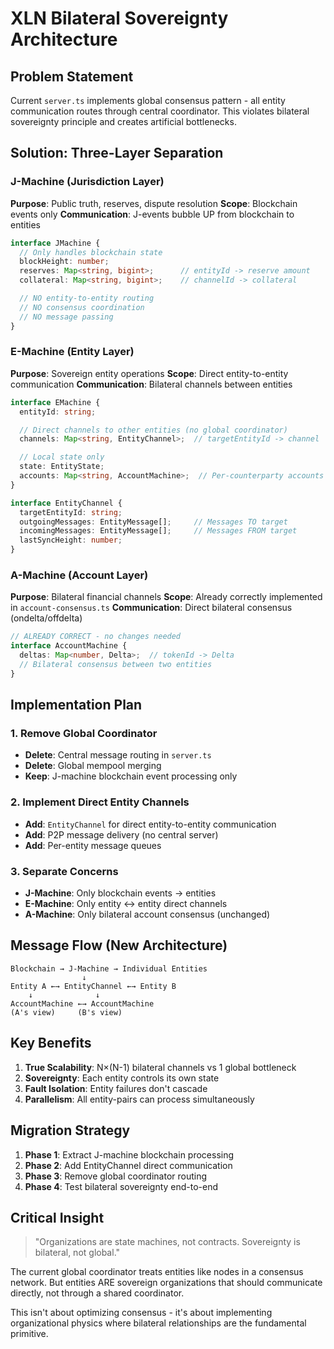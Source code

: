 # XLN Bilateral Sovereignty Architecture

## Problem Statement

Current `server.ts` implements global consensus pattern - all entity communication routes through central coordinator. This violates bilateral sovereignty principle and creates artificial bottlenecks.

## Solution: Three-Layer Separation

### J-Machine (Jurisdiction Layer)
**Purpose**: Public truth, reserves, dispute resolution
**Scope**: Blockchain events only
**Communication**: J-events bubble UP from blockchain to entities

```typescript
interface JMachine {
  // Only handles blockchain state
  blockHeight: number;
  reserves: Map<string, bigint>;      // entityId -> reserve amount
  collateral: Map<string, bigint>;    // channelId -> collateral

  // NO entity-to-entity routing
  // NO consensus coordination
  // NO message passing
}
```

### E-Machine (Entity Layer)
**Purpose**: Sovereign entity operations
**Scope**: Direct entity-to-entity communication
**Communication**: Bilateral channels between entities

```typescript
interface EMachine {
  entityId: string;

  // Direct channels to other entities (no global coordinator)
  channels: Map<string, EntityChannel>;  // targetEntityId -> channel

  // Local state only
  state: EntityState;
  accounts: Map<string, AccountMachine>;  // Per-counterparty accounts
}

interface EntityChannel {
  targetEntityId: string;
  outgoingMessages: EntityMessage[];     // Messages TO target
  incomingMessages: EntityMessage[];     // Messages FROM target
  lastSyncHeight: number;
}
```

### A-Machine (Account Layer)
**Purpose**: Bilateral financial channels
**Scope**: Already correctly implemented in `account-consensus.ts`
**Communication**: Direct bilateral consensus (ondelta/offdelta)

```typescript
// ALREADY CORRECT - no changes needed
interface AccountMachine {
  deltas: Map<number, Delta>;  // tokenId -> Delta
  // Bilateral consensus between two entities
}
```

## Implementation Plan

### 1. Remove Global Coordinator
- **Delete**: Central message routing in `server.ts`
- **Delete**: Global mempool merging
- **Keep**: J-machine blockchain event processing only

### 2. Implement Direct Entity Channels
- **Add**: `EntityChannel` for direct entity-to-entity communication
- **Add**: P2P message delivery (no central server)
- **Add**: Per-entity message queues

### 3. Separate Concerns
- **J-Machine**: Only blockchain events → entities
- **E-Machine**: Only entity ↔ entity direct channels
- **A-Machine**: Only bilateral account consensus (unchanged)

## Message Flow (New Architecture)

```
Blockchain → J-Machine → Individual Entities
                ↓
Entity A ←→ EntityChannel ←→ Entity B
    ↓              ↓
AccountMachine ←→ AccountMachine
(A's view)     (B's view)
```

## Key Benefits

1. **True Scalability**: N×(N-1) bilateral channels vs 1 global bottleneck
2. **Sovereignty**: Each entity controls its own state
3. **Fault Isolation**: Entity failures don't cascade
4. **Parallelism**: All entity-pairs can process simultaneously

## Migration Strategy

1. **Phase 1**: Extract J-machine blockchain processing
2. **Phase 2**: Add EntityChannel direct communication
3. **Phase 3**: Remove global coordinator routing
4. **Phase 4**: Test bilateral sovereignty end-to-end

## Critical Insight

> "Organizations are state machines, not contracts. Sovereignty is bilateral, not global."

The current global coordinator treats entities like nodes in a consensus network. But entities ARE sovereign organizations that should communicate directly, not through a shared coordinator.

This isn't about optimizing consensus - it's about implementing organizational physics where bilateral relationships are the fundamental primitive.